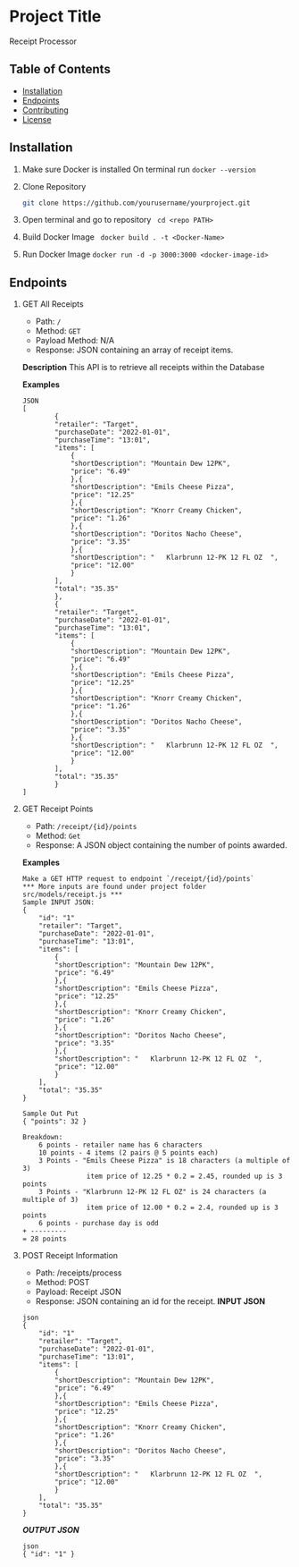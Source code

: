 # Project Title
Receipt Processor

## Table of Contents
- [Installation](#installation)
- [Endpoints](#usage)
- [Contributing](#contributing)
- [License](#license)

## Installation
1. Make sure Docker is installed
    On terminal run ``` docker --version ```

2. Clone Repository 
    ```bash
    git clone https://github.com/yourusername/yourproject.git
    ```
3. Open terminal and go to repository
    ``` cd <repo PATH>```

4. Build Docker Image
    ``` docker build . -t <Docker-Name>```

5. Run Docker Image
    ``` docker run -d -p 3000:3000 <docker-image-id> ```

## Endpoints
1. GET All Receipts
    - Path: `/`
    - Method: `GET`
    - Payload Method: N/A
    - Response: JSON containing an array of receipt items.

    **Description**
    This API is to retrieve all receipts within the Database

    **Examples**
    ``` 
    JSON
    [
            {
            "retailer": "Target",
            "purchaseDate": "2022-01-01",
            "purchaseTime": "13:01",
            "items": [
                {
                "shortDescription": "Mountain Dew 12PK",
                "price": "6.49"
                },{
                "shortDescription": "Emils Cheese Pizza",
                "price": "12.25"
                },{
                "shortDescription": "Knorr Creamy Chicken",
                "price": "1.26"
                },{
                "shortDescription": "Doritos Nacho Cheese",
                "price": "3.35"
                },{
                "shortDescription": "   Klarbrunn 12-PK 12 FL OZ  ",
                "price": "12.00"
                }
            ],
            "total": "35.35"
            },
            {
            "retailer": "Target",
            "purchaseDate": "2022-01-01",
            "purchaseTime": "13:01",
            "items": [
                {
                "shortDescription": "Mountain Dew 12PK",
                "price": "6.49"
                },{
                "shortDescription": "Emils Cheese Pizza",
                "price": "12.25"
                },{
                "shortDescription": "Knorr Creamy Chicken",
                "price": "1.26"
                },{
                "shortDescription": "Doritos Nacho Cheese",
                "price": "3.35"
                },{
                "shortDescription": "   Klarbrunn 12-PK 12 FL OZ  ",
                "price": "12.00"
                }
            ],
            "total": "35.35"
            }
    ]
    ```

2. GET Receipt Points
    - Path: `/receipt/{id}/points`
    - Method: `Get`
    - Response: A JSON object containing the number of points awarded.

    **Examples**
    ``` 
    Make a GET HTTP request to endpoint `/receipt/{id}/points`
    *** More inputs are found under project folder src/models/receipt.js ***
    Sample INPUT JSON:
    {
        "id": "1"
        "retailer": "Target",
        "purchaseDate": "2022-01-01",
        "purchaseTime": "13:01",
        "items": [
            {
            "shortDescription": "Mountain Dew 12PK",
            "price": "6.49"
            },{
            "shortDescription": "Emils Cheese Pizza",
            "price": "12.25"
            },{
            "shortDescription": "Knorr Creamy Chicken",
            "price": "1.26"
            },{
            "shortDescription": "Doritos Nacho Cheese",
            "price": "3.35"
            },{
            "shortDescription": "   Klarbrunn 12-PK 12 FL OZ  ",
            "price": "12.00"
            }
        ],
        "total": "35.35"
    }
    ```
    ``` 
    Sample Out Put
    { "points": 32 }

    Breakdown:
        6 points - retailer name has 6 characters
        10 points - 4 items (2 pairs @ 5 points each)
        3 Points - "Emils Cheese Pizza" is 18 characters (a multiple of 3)
                    item price of 12.25 * 0.2 = 2.45, rounded up is 3 points
        3 Points - "Klarbrunn 12-PK 12 FL OZ" is 24 characters (a multiple of 3)
                    item price of 12.00 * 0.2 = 2.4, rounded up is 3 points
        6 points - purchase day is odd
    + ---------
    = 28 points
    ```

3. POST Receipt Information
    - Path: /receipts/process
    - Method: POST
    - Payload: Receipt JSON
    - Response: JSON containing an id for the receipt.
    **INPUT JSON**
    ``` 
    json
    {
        "id": "1"
        "retailer": "Target",
        "purchaseDate": "2022-01-01",
        "purchaseTime": "13:01",
        "items": [
            {
            "shortDescription": "Mountain Dew 12PK",
            "price": "6.49"
            },{
            "shortDescription": "Emils Cheese Pizza",
            "price": "12.25"
            },{
            "shortDescription": "Knorr Creamy Chicken",
            "price": "1.26"
            },{
            "shortDescription": "Doritos Nacho Cheese",
            "price": "3.35"
            },{
            "shortDescription": "   Klarbrunn 12-PK 12 FL OZ  ",
            "price": "12.00"
            }
        ],
        "total": "35.35"
    }
    ```
    ***OUTPUT JSON***
    ```
    json
    { "id": "1" }
    ```